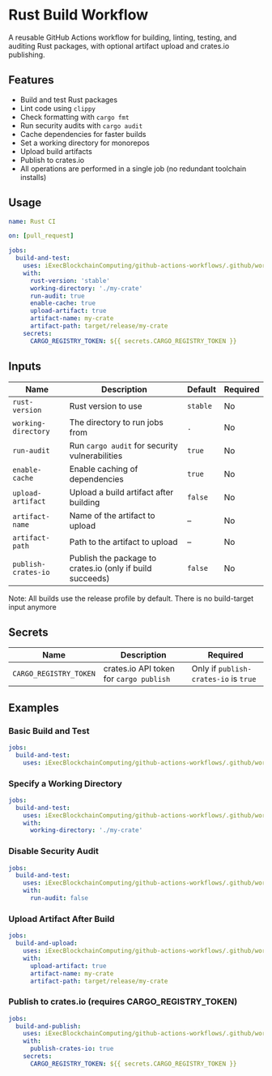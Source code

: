 # Rust Build Workflow

A reusable GitHub Actions workflow for building, linting, testing, and auditing Rust packages, with optional artifact upload and crates.io publishing.

## Features

- Build and test Rust packages
- Lint code using `clippy`
- Check formatting with `cargo fmt`
- Run security audits with `cargo audit`
- Cache dependencies for faster builds
- Set a working directory for monorepos
- Upload build artifacts
- Publish to crates.io
- All operations are performed in a single job (no redundant toolchain installs)

## Usage

```yaml
name: Rust CI

on: [pull_request]

jobs:
  build-and-test:
    uses: iExecBlockchainComputing/github-actions-workflows/.github/workflows/rust-build.yml@main
    with:
      rust-version: 'stable'
      working-directory: './my-crate'
      run-audit: true
      enable-cache: true
      upload-artifact: true
      artifact-name: my-crate
      artifact-path: target/release/my-crate
    secrets:
      CARGO_REGISTRY_TOKEN: ${{ secrets.CARGO_REGISTRY_TOKEN }}
```

## Inputs

| Name                | Description                                               | Default  | Required |
| ------------------- | --------------------------------------------------------- | -------- | -------- |
| `rust-version`      | Rust version to use                                       | `stable` | No       |
| `working-directory` | The directory to run jobs from                            | `.`      | No       |
| `run-audit`         | Run `cargo audit` for security vulnerabilities            | `true`   | No       |
| `enable-cache`      | Enable caching of dependencies                            | `true`   | No       |
| `upload-artifact`   | Upload a build artifact after building                    | `false`  | No       |
| `artifact-name`     | Name of the artifact to upload                            | –        | No       |
| `artifact-path`     | Path to the artifact to upload                            | –        | No       |
| `publish-crates-io` | Publish the package to crates.io (only if build succeeds) | `false`  | No       |

Note: All builds use the release profile by default. There is no build-target input anymore

## Secrets

| Name                   | Description                             | Required                              |
| ---------------------- | --------------------------------------- | ------------------------------------- |
| `CARGO_REGISTRY_TOKEN` | crates.io API token for `cargo publish` | Only if `publish-crates-io` is `true` |

## Examples

### Basic Build and Test

```yaml
jobs:
  build-and-test:
    uses: iExecBlockchainComputing/github-actions-workflows/.github/workflows/rust-build.yml@main
```

### Specify a Working Directory

```yaml
jobs:
  build-and-test:
    uses: iExecBlockchainComputing/github-actions-workflows/.github/workflows/rust-build.yml@main
    with:
      working-directory: './my-crate'
```

### Disable Security Audit

```yaml
jobs:
  build-and-test:
    uses: iExecBlockchainComputing/github-actions-workflows/.github/workflows/rust-build.yml@main
    with:
      run-audit: false
```

### Upload Artifact After Build

```yaml
jobs:
  build-and-upload:
    uses: iExecBlockchainComputing/github-actions-workflows/.github/workflows/rust-build.yml@main
    with:
      upload-artifact: true
      artifact-name: my-crate
      artifact-path: target/release/my-crate
```

### Publish to crates.io (requires CARGO_REGISTRY_TOKEN)

```yaml
jobs:
  build-and-publish:
    uses: iExecBlockchainComputing/github-actions-workflows/.github/workflows/rust-build.yml@main
    with:
      publish-crates-io: true
    secrets:
      CARGO_REGISTRY_TOKEN: ${{ secrets.CARGO_REGISTRY_TOKEN }}
```